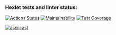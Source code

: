 ### Hexlet tests and linter status:

[![Actions Status](https://github.com/ilrosch/frontend-project-46/actions/workflows/hexlet-check.yml/badge.svg)](https://github.com/ilrosch/frontend-project-46/actions)
[![Maintainability](https://api.codeclimate.com/v1/badges/279316b8b384530838c1/maintainability)](https://codeclimate.com/github/ilrosch/frontend-project-46/maintainability)
[![Test Coverage](https://api.codeclimate.com/v1/badges/279316b8b384530838c1/test_coverage)](https://codeclimate.com/github/ilrosch/frontend-project-46/test_coverage)

[![asciicast](https://asciinema.org/a/iRshul7UVU6dj5OQxUY7kQdJe.svg)](https://asciinema.org/a/iRshul7UVU6dj5OQxUY7kQdJe)
